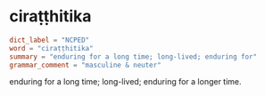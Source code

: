 # ciraṭṭhitika

``` toml
dict_label = "NCPED"
word = "ciraṭṭhitika"
summary = "enduring for a long time; long-lived; enduring for"
grammar_comment = "masculine & neuter"
```

enduring for a long time; long\-lived; enduring for a longer time.

